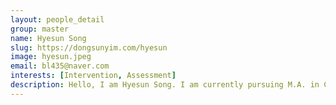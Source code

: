```yaml
---
layout: people_detail
group: master
name: Hyesun Song
slug: https://dongsunyim.com/hyesun
image: hyesun.jpeg
email: bl435@naver.com 
interests: [Intervention, Assessment]
description: Hello, I am Hyesun Song. I am currently pursuing M.A. in Communication Disorders at Ewha Womans University. Before pursuing my M.A., I received a B.A. in Early-Child Education at Ewha and got certified as a Early Childhood Educator as well as a child care teacher. I hope to combine the knowledge of the two majors through the master's course. Meanwhile, my research interests include language acquisition, foreign language education, and bilingual children. I am very excited to learn more about the field at CLL.
---
```

